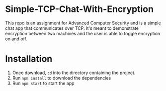 # Simple-TCP-Chat-With-Encryption
This repo is an assignment for Advanced Computer Security and is a simple chat app that communicates over TCP. It's meant to demonstrate encryption between two machines and the user is able to toggle encryption on and off.

# Installation

1. Once download, `cd` into the directory containing the project.
2. Run `npm install` to download the dependencies
3. Run `npm start` to start the app
